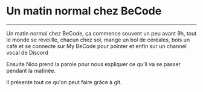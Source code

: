 # Un matin normal chez BeCode 
--------------------------------

Un matin normal chez BeCode, ça commence souvent un peu avant 9h, tout le 
monde se réveillle, chacun chez soi, mange un bol de céréales, bois un café 
et se connecte sur My BeCode pour pointer et enfin sur un channel vocal 
de Discord

Ensuite Nico prend la parole pour nous expliquer ce qu'il va se passer pendant la matinée. 

Il présente tout ce qu'on peut faire grâce à git.
